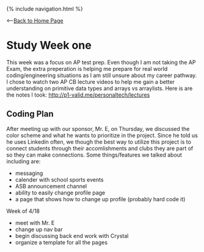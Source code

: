 {% include navigation.html %}

<--[Back to Home Page](/personaltech/)

# Study Week one

This week was a focus on AP test prep. Even though I am not taking the AP Exam, the extra preperation is helping me prepare for real world coding/engineering situations as I am still unsure about my career pathway. I chose to watch two AP CB lecture videos to help me gain a better understanding on primitive data types and arrays vs arraylists. Here is are the notes I took: http://p1-valid.me/personaltech/lectures


## Coding Plan 

After meeting up with our sponsor, Mr. E, on Thursday, we discussed the color scheme and what he wants to prioritize in the project. Since he told us he uses Linkedin often, we though the best way to utilize this project is to connect students through their accomlishments and clubs they are part of so they can make connections. Some things/features we talked about including are:
- messaging
- calender with school sports events
- ASB announcement channel 
- ability to easily change profile page 
- a page that shows how to change up profile (probably hard code it)

Week of 4/18
- meet with Mr. E
- change up nav bar
- begin discussing back end work with Crystal 
- organize a template for all the pages 


